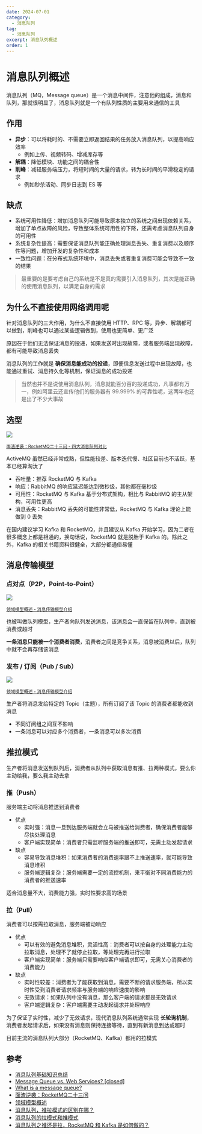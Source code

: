 ```yaml
---
date: 2024-07-01
category:
  - 消息队列
tag:
  - 消息队列
excerpt: 消息队列概述
order: 1
---
```


# 消息队列概述

消息队列（MQ，Message queue）是一个消息中间件，注意他的组成，消息和队列，那就很明显了，消息队列就是一个有队列性质的主要用来通信的工具

## 作用

- **异步**：可以将耗时的、不需要立即返回结果的任务放入消息队列，以提高响应效率
  - 例如上传、视频转码、增减库存等
- **解耦**：降低模块、功能之间的耦合性
- **削峰**：减轻服务端压力，将短时间的大量的请求，转为长时间的平滑稳定的请求
  - 例如秒杀活动、同步日志到 ES 等

## 缺点

- 系统可用性降低：增加消息队列可能导致原本独立的系统之间出现依赖关系，增加了单点故障的风险，导致整体系统可用性的下降，还需考虑消息队列自身的可用性
- 系统复杂性提高：需要保证消息队列能正确处理消息丢失、重复消费以及顺序性等问题，增加开发的复杂性和成本
- 一致性问题：在分布式系统环境中，消息丢失或者重复消费可能会导致不一致的结果

> 最重要的是要考虑自己的系统是不是真的需要引入消息队列，其次是能正确的使用消息队列，以满足自身的需求

## 为什么不直接使用网络调用呢

针对消息队列的三大作用，为什么不直接使用 HTTP、RPC 等，异步、解耦都可以做到，削峰也可以通过某些逻辑做到，使用也更简单、更广泛

原因在于他们无法保证消息的投递，如果发送时出现故障，或者服务端出现故障，都有可能导致消息丢失

消息队列的工作就是 **确保消息能成功的投递**，即便信息发送过程中出现故障，也能通过重试、消息持久化等机制，保证消息的成功投递

> 当然也并不是说使用消息队列，消息就能百分百的投递成功，凡事都有万一，例如阿里云还宣传他们的服务器有 99.999% 的可靠性呢，这两年也还是出了不少大事故

## 选型

![](./md.assets/mq.png)

<small>[面渣逆袭：RocketMQ二十三问 - 四大消息队列对比](https://mp.weixin.qq.com/s/IvBt3tB_IWZgPjKv5WGS4A)</small>

ActiveMQ 虽然已经非常成熟，但性能较差、版本迭代慢、社区目前也不活跃，基本已经算淘汰了

- 吞吐量：推荐 RocketMQ 与 Kafka
- 响应：RabbitMQ 的响应延迟能达到微秒级，其他都在毫秒级
- 可用性：RocketMQ 与 Kafka 基于分布式架构，相比与 RabbitMQ 的主从架构，可用性更高
- 消息丢失：RabbitMQ 丢失的可能性非常低，RocketMQ 与 Kafka 理论上能做到 0 丢失

在国内建议学习 Kafka 和 RocketMQ，并且建议从 Kafka 开始学习，因为二者在很多概念上都是相通的，换句话说，RocketMQ 就是脱胎于 Kafka 的。除此之外，Kafka 的相关书籍资料很健全，大部分都通俗易懂

## 消息传输模型

### 点对点（P2P，Point-to-Point）

![](./md.assets/p2p.png)

<small>[领域模型概述 - 消息传输模型介绍](https://rocketmq.apache.org/zh/docs/domainModel/01main)</small>

也被叫做队列模型，生产者向队列发送消息，该消息会一直保留在队列中，直到被消费或超时

**一条消息只能被一个消费者消费**，消费者之间是竞争关系，消息被消费以后，队列中就不会再存储该消息

### 发布 / 订阅（Pub / Sub）

![](./md.assets/pubsub.png)

<small>[领域模型概述 - 消息传输模型介绍](https://rocketmq.apache.org/zh/docs/domainModel/01main)</small>

生产者将消息发给特定的 Topic（主题），所有订阅了该 Topic 的消费者都能收到消息

- 不同订阅组之间互不影响
- 一条消息可以对应多个消费者，一条消息可以多次消费

## 推拉模式

生产者将消息发送到队列后，消费者从队列中获取消息有推、拉两种模式，要么你主动给我，要么我主动去拿

### 推（Push）

服务端主动将消息推送到消费者

- 优点
  - 实时强：消息一旦到达服务端就会立马被推送给消费者，确保消费者能够尽快处理消息
  - 客户端实现简单：消费者只需监听服务端的推送即可，无需主动发起请求
- 缺点
  - 容易导致消息堆积：如果消费者的消费速率跟不上推送速率，就可能导致消息堆积
  - 服务端逻辑复杂：服务端需要一定的流控机制，来平衡对不同消费能力的消费者的推送速率

适合消息量不大，消费能力强，实时性要求高的场景

### 拉（Pull）

消费者可以按需拉取消息，服务端被动响应

- 优点
  - 可以有效的避免消息堆积，灵活性高：消费者可以按自身的处理能力主动拉取消息，处理不了就停止拉取，等处理完再进行拉取
  - 客户端实现简单：服务端只需要响应客户端请求即可，无需关心消费者的消费能力
- 缺点
  - 实时性较差：消费者为了能获取到消息，需要不断的请求服务端，所以实时性受到消费者请求频率与服务端的响应速度的影响
  - 无效请求：如果队列中没有消息，那么客户端的请求都是无效请求
  - 客户端逻辑复杂：客户端需要主动发起请求并处理响应

为了保证了实时性，减少了无效请求，现代消息队列系统通常实现 **长轮询机制**，消费者发起请求后，如果没有消息则保持连接等待，直到有新消息到达或超时

目前主流的消息队列大部分（RocketMQ、Kafka）都用的拉模式

## 参考

- [消息队列基础知识总结](https://javaguide.cn/high-performance/message-queue/message-queue.html)
- [Message Queue vs. Web Services? [closed]](https://stackoverflow.com/questions/2383912/message-queue-vs-web-services)
- [What is a message queue?](https://www.ibm.com/topics/message-queues)
- [面渣逆袭：RocketMQ二十三问](https://mp.weixin.qq.com/s/IvBt3tB_IWZgPjKv5WGS4A)
- [领域模型概述](https://rocketmq.apache.org/zh/docs/domainModel/01main)
- [消息队列，推拉模式的区别在哪？](https://www.cnblogs.com/jiagoubaiduren/p/16282245.html)
- [消息队列的拉模式和推模式](https://juejin.cn/post/7366177423775711232)
- [消息队列之推还是拉，RocketMQ 和 Kafka 是如何做的？](https://juejin.cn/post/6864909592061542407)
